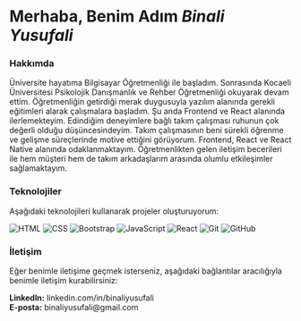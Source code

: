 <!--
### Hi there 👋


**Binaliyusufali/Binaliyusufali** is a ✨ _special_ ✨ repository because its `README.md` (this file) appears on your GitHub profile.

Here are some ideas to get you started:

- 🔭 I’m currently working on ...
- 🌱 I’m currently learning ...
- 👯 I’m looking to collaborate on ...
- 🤔 I’m looking for help with ...
- 💬 Ask me about ...
- 📫 How to reach me: ...
- 😄 Pronouns: ...
- ⚡ Fun fact: ...
-->
<h1> Merhaba, Benim Adım <i>Binali Yusufali </i> </h1>

<h3> Hakkımda </h3>
<p>Üniversite hayatıma Bilgisayar Öğretmenliği ile başladım. Sonrasında Kocaeli Üniversitesi Psikolojik Danışmanlık ve Rehber Öğretmenliği okuyarak devam ettim. Öğretmenliğin getirdiği merak duygusuyla yazılım alanında gerekli eğitimleri alarak çalışmalara başladım. Şu anda Frontend ve React alanında ilerlemekteyim. Edindiğim deneyimlere bağlı takım çalışması ruhunun çok değerli olduğu düşüncesindeyim. Takım çalışmasının beni sürekli öğrenme ve gelişme süreçlerinde motive ettiğini görüyorum. Frontend, React ve React Native alanında odaklanmaktayım. Öğretmenlikten gelen iletişim becerileri ile hem müşteri hem de takım arkadaşlarım arasında olumlu etkileşimler sağlamaktayım. </p>
<!--
Proje Örnekleri
Proje 1: [Proje açıklaması buraya yazılabilir.]
Proje 2: [Proje açıklaması buraya yazılabilir.]
Proje 3: [Proje açıklaması buraya yazılabilir.]
-->
<h3>Teknolojiler</h3>
<p>Aşağıdaki teknolojileri kullanarak projeler oluşturuyorum:</p>

<p> 
<img src="https://img.shields.io/badge/-HTML-E34F26?style=flat-square&logo=html5&logoColor=white" alt="HTML">
<img src="https://img.shields.io/badge/-CSS-1572B6?style=flat-square&logo=css3&logoColor=white" alt="CSS">
<img src="https://img.shields.io/badge/-Bootstrap-563D7C?style=flat-square&logo=bootstrap&logoColor=white" alt="Bootstrap">
<img src="https://img.shields.io/badge/-JavaScript-F7DF1E?style=flat-square&logo=javascript&logoColor=black" alt="JavaScript">
<img src="https://img.shields.io/badge/-React-61DAFB?style=flat-square&logo=react&logoColor=black" alt="React">
<img src="https://img.shields.io/badge/-Git-F05032?style=flat-square&logo=git&logoColor=white" alt="Git">
<img src="https://img.shields.io/badge/-GitHub-181717?style=flat-square&logo=github&logoColor=white" alt="GitHub">
</p>

<h3>İletişim</h3>
<p>Eğer benimle iletişime geçmek isterseniz, aşağıdaki bağlantılar aracılığıyla benimle iletişim kurabilirsiniz:</p>

<p>
  <b>LinkedIn:</b> linkedin.com/in/binaliyusufali
 <br>
  <b>E-posta:</b> binaliyusufali@gmail.com
</p>
